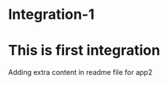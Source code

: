 # Integration-1

<h1> This is first integration</h1>

Adding extra content in readme file for app2  

